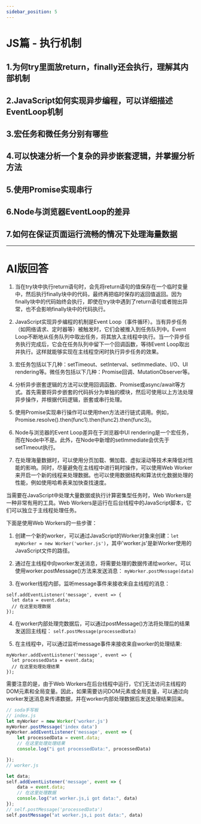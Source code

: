 ```yaml
---
sidebar_position: 5
---
```


# JS篇 - 执行机制
## 1.为何try里面放return，finally还会执行，理解其内部机制
## 2.JavaScript如何实现异步编程，可以详细描述EventLoop机制
## 3.宏任务和微任务分别有哪些
## 4.可以快速分析一个复杂的异步嵌套逻辑，并掌握分析方法
## 5.使用Promise实现串行
## 6.Node与浏览器EventLoop的差异
## 7.如何在保证页面运行流畅的情况下处理海量数据

---

# AI版回答

1. 当在try块中执行return语句时，会先将return语句的值保存在一个临时变量中，然后执行finally块中的代码，最终再把临时保存的返回值返回。因为finally块中的代码始终会执行，即使在try块中遇到了return语句或者抛出异常，也不会影响finally块中的代码执行。

2. JavaScript实现异步编程的机制是Event Loop（事件循环）。当有异步任务（如网络请求、定时器等）被触发时，它们会被推入到任务队列中。Event Loop不断地从任务队列中取出任务，将其放入主线程中执行。当一个异步任务执行完成后，它会在任务队列中留下一个回调函数，等待Event Loop取出并执行。这样就能够实现在主线程空闲时执行异步任务的效果。

3. 宏任务包括以下几种：setTimeout、setInterval、setImmediate、I/O、UI rendering等。微任务包括以下几种：Promise回调、MutationObserver等。

4. 分析异步嵌套逻辑的方法可以使用回调函数、Promise或async/await等方式。首先需要将异步嵌套的代码拆分为单独的模块，然后可使用以上方法处理异步操作，并根据代码逻辑，嵌套或串行处理。

5. 使用Promise实现串行操作可以使用then方法进行链式调用。例如，Promise.resolve().then(func1).then(func2).then(func3)。

6. Node与浏览器的Event Loop差异在于浏览器中UI rendering是一个宏任务，而在Node中不是。此外，在Node中新增的setImmediate会优先于setTimeout执行。

7. 在处理海量数据时，可以使用分页加载、懒加载、虚拟滚动等技术来降低对性能的影响。同时，尽量避免在主线程中进行耗时操作，可以使用Web Worker来开启一个新的线程来处理数据。也可以使用数据结构和算法优化数据处理的性能，例如使用哈希表来加快查找速度。

当需要在JavaScript中处理大量数据或执行计算密集型任务时，Web Workers是一种非常有用的工具。Web Workers是运行在后台线程中的JavaScript脚本，它们可以独立于主线程处理任务。

下面是使用Web Workers的一些步骤：

1. 创建一个新的worker，可以通过JavaScript的Worker对象来创建：`let myWorker = new Worker('worker.js')`，其中'worker.js'是新Worker使用的JavaScript文件的路径。

2. 通过在主线程中向worker发送消息，将需要处理的数据传递给worker。可以使用worker.postMessage()方法来发送消息： `myWorker.postMessage(data)`

3. 在worker线程内部，监听message事件来接收来自主线程的消息： 
```
self.addEventListener('message', event => {
  let data = event.data;
  // 在这里处理数据
});
```

4. 在worker内部处理完数据后，可以通过postMessage()方法将处理后的结果发送回主线程： `self.postMessage(processedData)`

5. 在主线程中，可以通过监听message事件来接收来自worker的处理结果: 
```
myWorker.addEventListener('message', event => {
  let processedData = event.data;
  // 在这里处理处理结果
});
```

需要注意的是，由于Web Workers在后台线程中运行，它们无法访问主线程的DOM元素和全局变量。因此，如果需要访问DOM元素或全局变量，可以通过向worker发送消息来传递数据，并在worker内部处理数据后发送处理结果回来。

```javascript
// soda手写板 
// index.js
let myWorker = new Worker('worker.js')
myWorker.postMessage('index data')
myWorker.addEventListener('message', event => {
    let processedData = event.data;
    // 在这里处理处理结果
    console.log("i got processedData:", processedData)

});
// worker.js

let data;
self.addEventListener('message', event => {
    data = event.data;
    // 在这里处理数据
    console.log("at worker.js,i got data:", data)
});
// self.postMessage('processedData')
self.postMessage("at worker.js,i post data:", data)
```